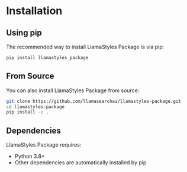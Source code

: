 # Installation

## Using pip

The recommended way to install LlamaStyles Package is via pip:

```bash
pip install llamastyles_package
```

## From Source

You can also install LlamaStyles Package from source:

```bash
git clone https://github.com/llamasearchai/llamastyles-package.git
cd llamastyles-package
pip install -e .
```

## Dependencies

LlamaStyles Package requires:

- Python 3.8+
- Other dependencies are automatically installed by pip
